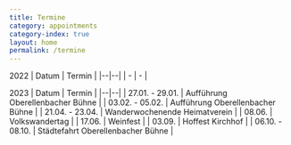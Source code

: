 ```yaml
---
title: Termine
category: appointments
category-index: true
layout: home
permalink: /termine
---
```


2022
| Datum | Termin |
|--|--|
| - | - |

2023
| Datum | Termin |
|--|--|
| 27.01. - 29.01. | Aufführung Oberellenbacher Bühne |
| 03.02. - 05.02. | Aufführung Oberellenbacher Bühne |
| 21.04. - 23.04. | Wanderwochenende Heimatverein |
| 08.06. | Volkswandertag |
| 17.06. | Weinfest |
| 03.09. | Hoffest Kirchhof |
| 06.10. - 08.10. | Städtefahrt Oberellenbacher Bühne |
